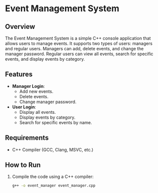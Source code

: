 # Event Management System

## Overview
The Event Management System is a simple C++ console application that allows users to manage events. It supports two types of users: managers and regular users. Managers can add, delete events, and change the manager password. Regular users can view all events, search for specific events, and display events by category.

## Features
- **Manager Login**:
  - Add new events.
  - Delete events.
  - Change manager password.
- **User Login**:
  - Display all events.
  - Display events by category.
  - Search for specific events by name.

## Requirements
- C++ Compiler (GCC, Clang, MSVC, etc.)

## How to Run
1. Compile the code using a C++ compiler:
   ```bash
   g++ -o event_manager event_manager.cpp
